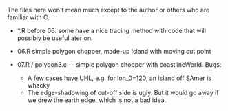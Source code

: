 The files here won't mean much except to the author or others who are familiar
with C.

* *.R before 06: some have a nice tracing method with code that will possibly
  be useful ater on.

* 06.R simple polygon chopper, made-up island with moving cut point

* 07.R / polygon3.c -- simple polygon chopper with coastlineWorld. Bugs:
    - A few cases have UHL, e.g. for lon_0=120, an island off SAmer is whacky
    - The edge-shadowing of cut-off side is ugly. But it would go away if we
      drew the earth edge, which is not a bad idea.

